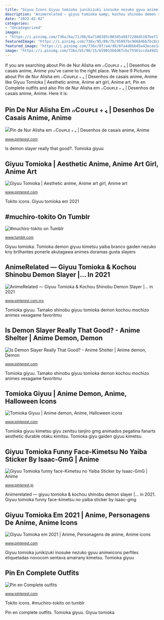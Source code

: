```yaml
---
title: "Giyuu Icons Giyuu tomioka junikizuki inosuke nezuko gyuu animeicons perfiles etiquetadas novocom sentava amairany kimetsu"
description: "Animerelated — giyuu tomioka &amp; kochou shinobu demon slayer |... in 2021"
date: "2022-02-02"
categories:
- "Uncategorized"
images:
- "https://i.pinimg.com/736x/6a/71/08/6a7108385c003d5a9872288d5107bef1.jpg"
featuredImage: "https://i.pinimg.com/736x/95/89/7b/95897bc96684bb7bc8c86bc4f608915b.jpg"
featured_image: "https://i.pinimg.com/736x/8f/a4/d8/8fa4d8bb45e43ecee1ad0c79084e916e.jpg"
image: "https://i.pinimg.com/736x/b5/90/15/b59015b6d67cbc75561ccda49d1f2a2c.jpg"
---
```


If you are searching about Pin de Nur Alisha em ៸៸Cᴏᴜᴘʟᴇ﹢៹ | Desenhos de casais anime, Anime you've came to the right place. We have 9 Pictures about Pin de Nur Alisha em ៸៸Cᴏᴜᴘʟᴇ﹢៹ | Desenhos de casais anime, Anime like Giyuu Tomioka | Aesthetic anime, Anime art girl, Anime art, Pin en Complete outfits and also Pin de Nur Alisha em ៸៸Cᴏᴜᴘʟᴇ﹢៹ | Desenhos de casais anime, Anime. Here it is:

## Pin De Nur Alisha Em ៸៸Cᴏᴜᴘʟᴇ﹢៹ | Desenhos De Casais Anime, Anime

![Pin de Nur Alisha em ៸៸Cᴏᴜᴘʟᴇ﹢៹ | Desenhos de casais anime, Anime](https://i.pinimg.com/736x/6a/71/08/6a7108385c003d5a9872288d5107bef1.jpg "Pin de nur alisha em ៸៸cᴏᴜᴘʟᴇ﹢៹")

<small>www.pinterest.com</small>

Is demon slayer really that good?. Tomioka giyuu

## Giyuu Tomioka | Aesthetic Anime, Anime Art Girl, Anime Art

![Giyuu Tomioka | Aesthetic anime, Anime art girl, Anime art](https://i.pinimg.com/736x/39/7a/28/397a2874da16773fbe1631e10207acd6.jpg "Animerelated — giyuu tomioka &amp; kochou shinobu demon slayer |... in 2021")

<small>www.pinterest.com</small>

Tokito icons. Giyuu tomioka em 2021

## #muchiro-tokito On Tumblr

![#muchiro-tokito on Tumblr](https://64.media.tumblr.com/3f23d22d0b3c4f133d076906d9919775/eda3d8f3a62533fe-ab/s640x960/3ef58118fe8391d6f69fbe4bf4c291ddb0fdb1f0.png "#muchiro-tokito on tumblr")

<small>www.tumblr.com</small>

Giyuu tomioka. Tomioka demon giyuu kimetsu yaiba branco gaiden nezuko kny brilhantes ponerle akutagawa animes doramas gusta slayers

## AnimeRelated — Giyuu Tomioka &amp; Kochou Shinobu Demon Slayer |... In 2021

![AnimeRelated — Giyuu Tomioka &amp; Kochou Shinobu Demon Slayer |... in 2021](https://i.pinimg.com/736x/8f/a4/d8/8fa4d8bb45e43ecee1ad0c79084e916e.jpg "Giyuu tomioka")

<small>www.pinterest.com.mx</small>

Tomioka giyuu. Tamako shinobu giyuu tomioka demon kochou mochizo animes vexagame favoritmu

## Is Demon Slayer Really That Good? - Anime Shelter | Anime Demon, Demon

![Is Demon Slayer Really That Good? - Anime Shelter | Anime demon, Demon](https://i.pinimg.com/736x/95/89/7b/95897bc96684bb7bc8c86bc4f608915b.jpg "Giyuu tomioka")

<small>www.pinterest.com</small>

Tomioka giyuu. Tamako shinobu giyuu tomioka demon kochou mochizo animes vexagame favoritmu

## Tomioka Giyuu | Anime Demon, Anime, Halloween Icons

![Tomioka Giyuu | Anime demon, Anime, Halloween icons](https://i.pinimg.com/736x/f9/20/59/f920592329a812a57a60abe6a82f80c2.jpg "Animerelated — giyuu tomioka &amp; kochou shinobu demon slayer |... in 2021")

<small>www.pinterest.com</small>

Tomioka giyuu kimetsu giyu zenitsu tanjiro gmg animados pegatina fanarts aesthetic durable otaku kimitsu. Tomioka giyu gaiden giyuu kimetsu

## Giyuu Tomioka Funny Face-Kimetsu No Yaiba Sticker By Isaac-GmG | Anime

![Giyuu Tomioka funny face-Kimetsu no Yaiba Sticker by Isaac-GmG | Anime](https://i.pinimg.com/736x/ef/39/7a/ef397ac60ff49413951374a3ddb225fc.jpg "Giyuu tomioka")

<small>www.pinterest.jp</small>

Animerelated — giyuu tomioka &amp; kochou shinobu demon slayer |... in 2021. Giyuu tomioka funny face-kimetsu no yaiba sticker by isaac-gmg

## Giyuu Tomioka Em 2021 | Anime, Personagens De Anime, Anime Icons

![Giyuu Tomioka em 2021 | Anime, Personagens de anime, Anime icons](https://i.pinimg.com/736x/00/99/bc/0099bc14bd854a08a6288b5579431a59.jpg "#muchiro-tokito on tumblr")

<small>www.pinterest.com</small>

Giyuu tomioka junikizuki inosuke nezuko gyuu animeicons perfiles etiquetadas novocom sentava amairany kimetsu. Tomioka giyuu

## Pin En Complete Outfits

![Pin en Complete outfits](https://i.pinimg.com/736x/b5/90/15/b59015b6d67cbc75561ccda49d1f2a2c.jpg "Animerelated — giyuu tomioka &amp; kochou shinobu demon slayer |... in 2021")

<small>www.pinterest.com</small>

Tokito icons. #muchiro-tokito on tumblr

Pin en complete outfits. Tomioka giyuu. Giyuu tomioka
